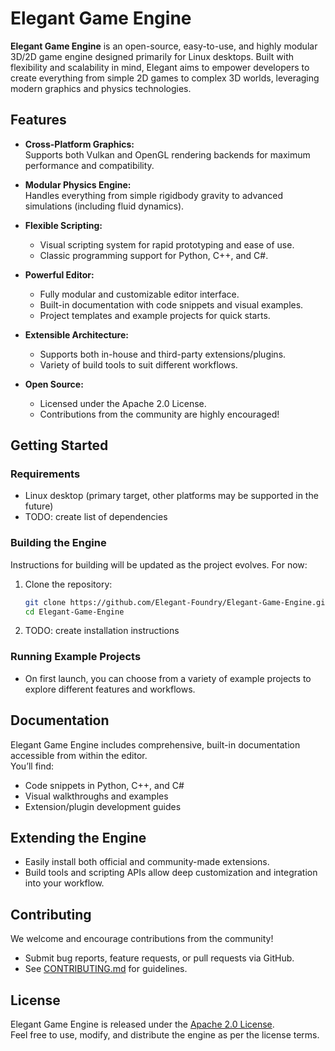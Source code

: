 # Elegant Game Engine

**Elegant Game Engine** is an open-source, easy-to-use, and highly modular 3D/2D game engine designed primarily for Linux desktops. Built with flexibility and scalability in mind, Elegant aims to empower developers to create everything from simple 2D games to complex 3D worlds, leveraging modern graphics and physics technologies.

## Features

- **Cross-Platform Graphics:**  
  Supports both Vulkan and OpenGL rendering backends for maximum performance and compatibility.

- **Modular Physics Engine:**  
  Handles everything from simple rigidbody gravity to advanced simulations (including fluid dynamics).

- **Flexible Scripting:**  
  - Visual scripting system for rapid prototyping and ease of use.
  - Classic programming support for Python, C++, and C#.

- **Powerful Editor:**  
  - Fully modular and customizable editor interface.
  - Built-in documentation with code snippets and visual examples.
  - Project templates and example projects for quick starts.

- **Extensible Architecture:**  
  - Supports both in-house and third-party extensions/plugins.
  - Variety of build tools to suit different workflows.

- **Open Source:**  
  - Licensed under the Apache 2.0 License.
  - Contributions from the community are highly encouraged!

## Getting Started

### Requirements

- Linux desktop (primary target, other platforms may be supported in the future)
- TODO: create list of dependencies

### Building the Engine

Instructions for building will be updated as the project evolves. For now:

1. Clone the repository:
   ```bash
   git clone https://github.com/Elegant-Foundry/Elegant-Game-Engine.git
   cd Elegant-Game-Engine
   ```
2. TODO: create installation instructions

### Running Example Projects

- On first launch, you can choose from a variety of example projects to explore different features and workflows.

## Documentation

Elegant Game Engine includes comprehensive, built-in documentation accessible from within the editor.  
You’ll find:
- Code snippets in Python, C++, and C#
- Visual walkthroughs and examples
- Extension/plugin development guides

## Extending the Engine

- Easily install both official and community-made extensions.
- Build tools and scripting APIs allow deep customization and integration into your workflow.

## Contributing

We welcome and encourage contributions from the community!
- Submit bug reports, feature requests, or pull requests via GitHub.
- See [CONTRIBUTING.md](CONTRIBUTING.md) for guidelines.

## License

Elegant Game Engine is released under the [Apache 2.0 License](LICENSE).  
Feel free to use, modify, and distribute the engine as per the license terms.
